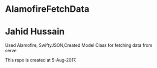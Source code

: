 # AlamofireFetchData
# Jahid Hussain
Used Alamofire, SwiftyJSON,Created Model Class for fetching data from serve



This repo is created at 5-Aug-2017.
